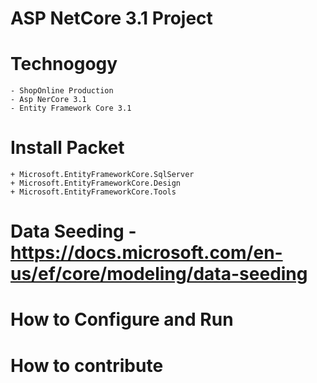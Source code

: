 # ASP NetCore 3.1 Project 
# Technogogy
	- ShopOnline Production
	- Asp NerCore 3.1
	- Entity Framework Core 3.1
# Install Packet 
	+ Microsoft.EntityFrameworkCore.SqlServer
	+ Microsoft.EntityFrameworkCore.Design
	+ Microsoft.EntityFrameworkCore.Tools

# Data Seeding - https://docs.microsoft.com/en-us/ef/core/modeling/data-seeding

# How to Configure and Run
# How to contribute

